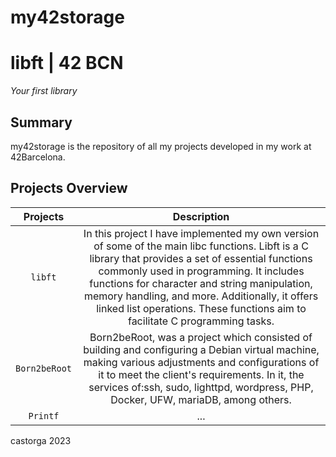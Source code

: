 # my42storage

# libft | 42 BCN
*Your first library*

## Summary
my42storage is the repository of all my projects developed in my work at 42Barcelona.

## Projects Overview

| Projects | Description |
| :------: | :---------: |
| ``libft`` |In this project I have implemented my own version of some of the main libc functions. Libft is a C library that provides a set of essential functions commonly used in programming. It includes functions for character and string manipulation, memory handling, and more. Additionally, it offers linked list operations. These functions aim to facilitate C programming tasks. |
| ``Born2beRoot`` | Born2beRoot, was a project which consisted of building and configuring a Debian virtual machine, making various adjustments and configurations of it to meet the client's requirements. In it, the services of:ssh, sudo, lighttpd, wordpress, PHP, Docker, UFW, mariaDB, among others. |
| ``Printf`` | ... |



castorga 2023
